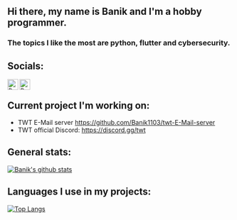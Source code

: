 ## Hi there, my name is Banik and I'm a hobby programmer.

### The topics I like the most are python, flutter and cybersecurity.

## Socials:
[<img align="left" alt="Banik1103 | discord" width="24px" src="https://cdn.jsdelivr.net/npm/simple-icons@v3/icons/discord.svg">](https://discord.com/users/423237671683620896)
[<img align="left" alt="Banik1103 | twitter" width="24px" src="https://cdn.jsdelivr.net/npm/simple-icons@v3/icons/twitter.svg">](https://twitter.com/Banik1103)
<br>

## Current project I'm working on:
  - TWT E-Mail server https://github.com/Banik1103/twt-E-Mail-server
  - TWT official Discord: https://discord.gg/twt

## General stats:
[![Banik's github stats](https://github-readme-stats.vercel.app/api?username=Banik1103&show_icons=true&theme=nord)](https://github.com/Banik1103/github-readme-stats)

## Languages I use in my projects:
[![Top Langs](https://github-readme-stats.vercel.app/api/top-langs/?username=Banik1103)](https://github.com/anuraghazra/github-readme-stats)

<!--
**Banik1103/Banik1103** is a ✨ _special_ ✨ repository because its `README.md` (this file) appears on your GitHub profile.
[<img align="left" alt="Banik1103 | email" width="24px" src="https://cdn.jsdelivr.net/npm/@internetarchive/icon-email@1.1.1/email.svg">](https://jeremi.kilimnik@gmail.com)
